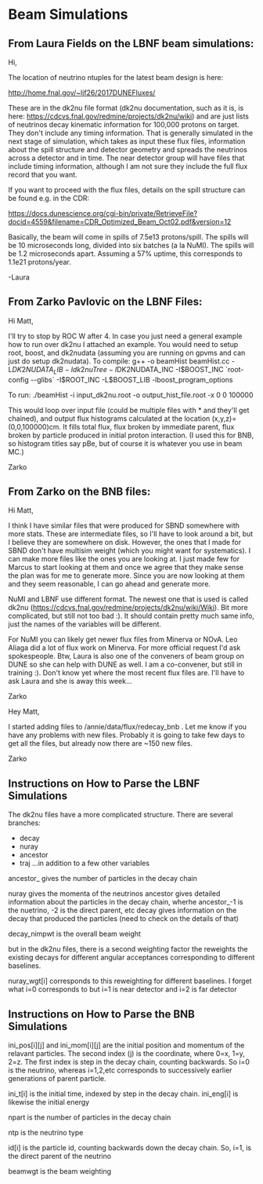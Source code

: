 # Beam Simulations


## From Laura Fields on the LBNF beam simulations:

Hi,

The location of neutrino ntuples for the latest beam design is here:

http://home.fnal.gov/~ljf26/2017DUNEFluxes/

These are in the dk2nu file format (dk2nu documentation, such as it is, is here: https://cdcvs.fnal.gov/redmine/projects/dk2nu/wiki) and are just lists of neutrinos decay kinematic information for 100,000 protons on target.  They don't include any timing information.  That is generally simulated in the next stage of simulation, which takes as input these flux files, information about the spill structure and detector geometry and spreads the neutrinos across a detector and in time.  The near detector group will have files that include timing information, although I am not sure they include the full flux record that you want.

If you want to proceed with the flux files, details on the spill structure can be found e.g. in the CDR:

https://docs.dunescience.org/cgi-bin/private/RetrieveFile?docid=4559&filename=CDR_Optimized_Beam_Oct02.pdf&version=12

Basically, the beam will come in spills of 7.5e13 protons/spill. The spills will be 10 microseconds long, divided into six batches (a la NuMI).  The spills will be 1.2 microseconds apart.  Assuming a 57% uptime, this corresponds to 1.1e21 protons/year.  

-Laura


## From Zarko Pavlovic on the LBNF Files:

Hi Matt,

I'll try to stop by ROC W after 4. In case you just need a general example how to run over dk2nu I attached an example. You would need to setup root, boost, and dk2nudata (assuming you are running on gpvms and can just do setup dk2nudata). 
To compile:
g++ -o beamHist beamHist.cc -L$DK2NUDATA_LIB -ldk2nuTree -I$DK2NUDATA_INC -I$BOOST_INC `root-config --glibs` -I$ROOT_INC -L$BOOST_LIB -lboost_program_options

To run:
./beamHist -i input_dk2nu.root -o output_hist_file.root -x 0 0 100000

This would loop over input file (could be multiple files with * and they'll get chained), and output flux histograms calculated at the location (x,y,z)=(0,0,100000)cm. It fills total flux, flux broken by immediate parent, flux broken by particle produced in initial proton interaction. (I used this for BNB, so histogram titles say pBe, but of course it is whatever you use in beam MC.)

Zarko


## From Zarko on the BNB files: 

Hi Matt,

I think I have similar files that were produced for SBND somewhere with more stats. These are intermediate files, so I'll have to look around a bit, but I believe they are somewhere on disk. However,  the ones that I made for SBND don't have multisim weight (which you might want for systematics).  I can make more files like the ones you are looking at. I just made few for Marcus to start looking at them and once we agree that they make sense the plan was for me to generate more. Since you are now looking at them and they seem reasonable, I can go ahead and generate more.

NuMI and LBNF use different format. The newest one that is used is called dk2nu (https://cdcvs.fnal.gov/redmine/projects/dk2nu/wiki/Wiki). Bit more complicated, but still not too bad :). It should contain pretty much same info, just the names of the variables will be different.

For NuMI you can likely get newer flux files from Minerva or NOvA. Leo Aliaga did a lot of flux work on Minerva. For more official request I'd ask spokespeople. Btw, Laura is also one of the conveners of beam group on DUNE so she can help with DUNE as well. I am a co-convener, but still in training :). Don't know yet where the most recent flux files are. I'll have to ask Laura and she is away this week...

Zarko


Hey Matt,

I started adding files to /annie/data/flux/redecay_bnb . Let me know if you have any problems with new files. Probably it is going to take few days to get all the files, but already now there are ~150 new files.

Zarko


## Instructions on How to Parse the LBNF Simulations

The dk2nu files have a more complicated structure. There are several branches:
* decay
* nuray
* ancestor
* traj
...in addition to a few other variables

ancestor_ gives the number of particles in the decay chain

nuray gives the momenta of the neutrinos
ancestor gives detailed information about the particles in the decay chain, wherhe ancestor_-1 is the nuetrino, -2 is the direct parent, etc
decay gives information on the decay that produced the particles (need to check on the details of that)

decay_nimpwt is the overall beam weight

but in the dk2nu files, there is a second weighting factor the reweights the existing decays for different angular acceptances corresponding to different baselines.

nuray_wgt[i] corresponds to this reweighting for different baselines. I forget what i=0 corresponds to but i=1 is near detector and i=2 is far detector


## Instructions on How to Parse the BNB Simulations

ini_pos[i][j] and ini_mom[i][j] are the initial position and momentum of the relavant particles. The second index (j) is the coordinate, where 0=x, 1=y, 2=z. The first index is step in the decay chain, counting backwards. So i=0 is the neutrino, whereas i=1,2,etc corresponds to successively earlier generations of parent particle.

ini_t[i] is the initial time, indexed by step in the decay chain.
ini_eng[i] is likewise the initial energy

npart is the number of particles in the decay chain

ntp is the neutrino type

id[i] is the particle id, counting backwards down the decay chain. So, i=1, is the direct parent of the neutrino

beamwgt is the beam weighting

